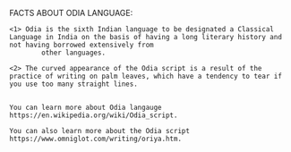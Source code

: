 
FACTS ABOUT ODIA LANGUAGE:

	<1> Odia is the sixth Indian language to be designated a Classical Language in India on the basis of having a long literary history and not having borrowed extensively from 
            other languages.

	<2> The curved appearance of the Odia script is a result of the practice of writing on palm leaves, which have a tendency to tear if you use too many straight lines.

	
	You can learn more about Odia langauge https://en.wikipedia.org/wiki/Odia_script.
	
	You can also learn more about the Odia script https://www.omniglot.com/writing/oriya.htm.

